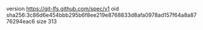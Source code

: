 version https://git-lfs.github.com/spec/v1
oid sha256:3c86d6e454bbb295b6f8ee219e8768833d8afa0978ad157f64a8a8776294eac6
size 313
